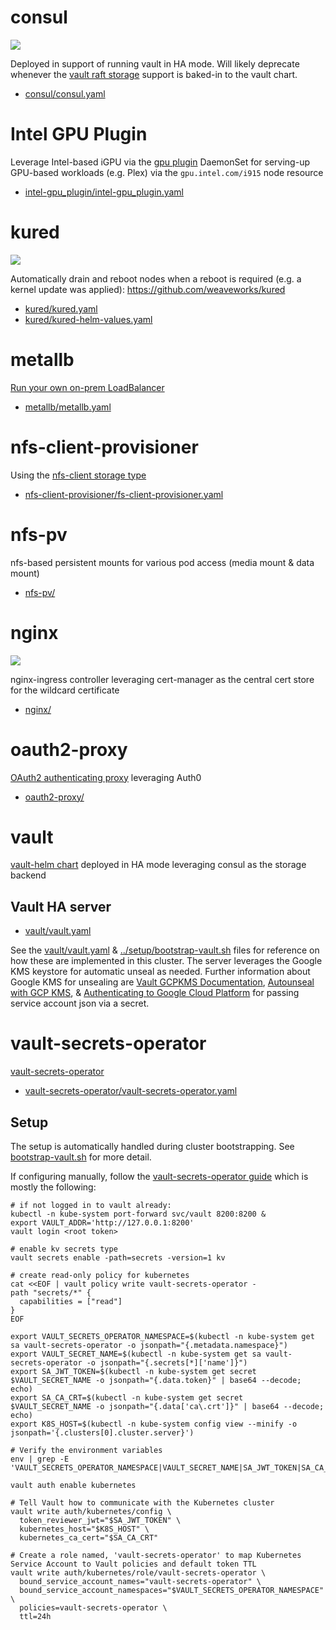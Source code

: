 # consul

![](https://i.imgur.com/pJDyame.png)

Deployed in support of running vault in HA mode.  Will likely deprecate whenever the [vault raft storage](https://www.vaultproject.io/docs/configuration/storage/raft.html) support is baked-in to the vault chart.

* [consul/consul.yaml](consul/consul.yaml)

# Intel GPU Plugin

Leverage Intel-based iGPU via the [gpu plugin](https://github.com/intel/intel-device-plugins-for-kubernetes/tree/master/cmd/gpu_plugin) DaemonSet for serving-up GPU-based workloads (e.g. Plex) via the `gpu.intel.com/i915` node resource

* [intel-gpu_plugin/intel-gpu_plugin.yaml](intel-gpu_plugin/intel-gpu_plugin.yaml)

# kured

![](https://i.imgur.com/wYWTMGI.png)

Automatically drain and reboot nodes when a reboot is required (e.g. a kernel update was applied): https://github.com/weaveworks/kured

* [kured/kured.yaml](kured/kured.yaml)
* [kured/kured-helm-values.yaml](kured/kured-helm-values.yaml)

# metallb

[Run your own on-prem LoadBalancer](https://metallb.universe.tf/)

* [metallb/metallb.yaml](metallb/metallb.yaml)

# nfs-client-provisioner

Using the [nfs-client storage type](https://github.com/kubernetes-incubator/external-storage/tree/master/nfs-client)

* [nfs-client-provisioner/fs-client-provisioner.yaml](nfs-client-provisioner/nfs-client-provisioner.yaml)

# nfs-pv

nfs-based persistent mounts for various pod access (media mount & data mount)

* [nfs-pv/](nfs-pv/)

# nginx

![](https://i.imgur.com/b21MHEE.png)

nginx-ingress controller leveraging cert-manager as the central cert store for the wildcard certificate

* [nginx/](nginx/)

# oauth2-proxy

[OAuth2 authenticating proxy](https://github.com/pusher/oauth2_proxy) leveraging Auth0

* [oauth2-proxy/](oauth2-proxy/)

# vault

[vault-helm chart](https://github.com/hashicorp/vault-helm) deployed in HA mode leveraging consul as the storage backend

## Vault HA server

* [vault/vault.yaml](vault/vault.yaml)

See the [vault/vault.yaml](vault/vault.yaml) & [../setup/bootstrap-vault.sh](../setup/bootstrap-vault.sh) files for reference on how these are implemented in this cluster.  The server leverages the Google KMS keystore for automatic unseal as needed.  Further information about Google KMS for unsealing are [Vault GCPKMS Documentation](https://www.vaultproject.io/docs/configuration/seal/gcpckms.html), [Autounseal with GCP KMS](https://learn.hashicorp.com/vault/operations/autounseal-gcp-kms), & [Authenticating to Google Cloud Platform](https://cloud.google.com/kubernetes-engine/docs/tutorials/authenticating-to-cloud-platform) for passing service account json via a secret.

# vault-secrets-operator

[vault-secrets-operator](https://github.com/ricoberger/vault-secrets-operator)

* [vault-secrets-operator/vault-secrets-operator.yaml](vault-secrets-operator/vault-secrets-operator.yaml)

## Setup

The setup is automatically handled during cluster bootstrapping.  See [bootstrap-vault.sh](../setup/bootstrap-vault.sh) for more detail.

If configuring manually, follow the [vault-secrets-operator guide](https://github.com/ricoberger/vault-secrets-operator/blob/master/README.md) which is mostly the following:

```shell
# if not logged in to vault already:
kubectl -n kube-system port-forward svc/vault 8200:8200 &
export VAULT_ADDR='http://127.0.0.1:8200'
vault login <root token>

# enable kv secrets type
vault secrets enable -path=secrets -version=1 kv

# create read-only policy for kubernetes
cat <<EOF | vault policy write vault-secrets-operator -
path "secrets/*" {
  capabilities = ["read"]
}
EOF

export VAULT_SECRETS_OPERATOR_NAMESPACE=$(kubectl -n kube-system get sa vault-secrets-operator -o jsonpath="{.metadata.namespace}")
export VAULT_SECRET_NAME=$(kubectl -n kube-system get sa vault-secrets-operator -o jsonpath="{.secrets[*]['name']}")
export SA_JWT_TOKEN=$(kubectl -n kube-system get secret $VAULT_SECRET_NAME -o jsonpath="{.data.token}" | base64 --decode; echo)
export SA_CA_CRT=$(kubectl -n kube-system get secret $VAULT_SECRET_NAME -o jsonpath="{.data['ca\.crt']}" | base64 --decode; echo)
export K8S_HOST=$(kubectl -n kube-system config view --minify -o jsonpath='{.clusters[0].cluster.server}')

# Verify the environment variables
env | grep -E 'VAULT_SECRETS_OPERATOR_NAMESPACE|VAULT_SECRET_NAME|SA_JWT_TOKEN|SA_CA_CRT|K8S_HOST'

vault auth enable kubernetes

# Tell Vault how to communicate with the Kubernetes cluster
vault write auth/kubernetes/config \
  token_reviewer_jwt="$SA_JWT_TOKEN" \
  kubernetes_host="$K8S_HOST" \
  kubernetes_ca_cert="$SA_CA_CRT"

# Create a role named, 'vault-secrets-operator' to map Kubernetes Service Account to Vault policies and default token TTL
vault write auth/kubernetes/role/vault-secrets-operator \
  bound_service_account_names="vault-secrets-operator" \
  bound_service_account_namespaces="$VAULT_SECRETS_OPERATOR_NAMESPACE" \
  policies=vault-secrets-operator \
  ttl=24h
```

